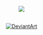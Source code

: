 <div align="center">
  <a href="https://discord.com/users/268458117421989888" >  
  		<img src="https://lanyard.kyrie25.me/api/268458117421989888?imgStyle=square&useDisplayName=true"  />  
  </a>
</div>

<br>

<div align="center">
  
  [![DeviantArt](https://img.shields.io/badge/DeviantArt-05CC47?style=for-the-badge&logo=deviantart&logoColor=white)](https://www.deviantart.com/meti0x7cb)

</div>

